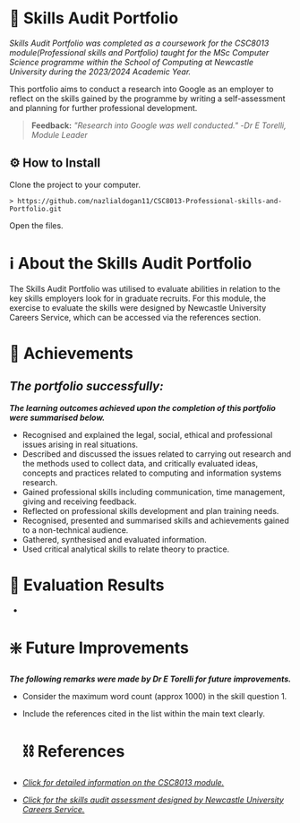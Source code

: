 # 📁 Skills Audit Portfolio

*Skills Audit Portfolio was completed as a coursework for the CSC8013 module(Professional skills and Portfolio) taught for the MSc Computer Science programme within the School of Computing at Newcastle University during the 2023/2024 Academic Year.*

This portfolio aims to conduct a research into Google as an employer to reflect on the skills gained by the programme by writing a self-assessment and planning for further professional development. 

>__Feedback:__
> _"Research into Google was well conducted."_
> -*Dr E Torelli, Module Leader*

## ⚙️ How to Install 

Clone the project to your computer.

```
> https://github.com/nazlialdogan11/CSC8013-Professional-skills-and-Portfolio.git
```

Open the files.

# ℹ About the Skills Audit Portfolio

The Skills Audit Portfolio was utilised to evaluate abilities in relation to the key skills employers look for in graduate recruits. For this module, the exercise to evaluate the skills were designed by Newcastle University Careers Service, which can be accessed via the references section.

# 🔖 Achievements

***The portfolio successfully:***
- 
  
***The learning outcomes achieved upon the completion of this portfolio were summarised below.***
- Recognised and explained the legal, social, ethical and professional issues arising in real situations.
- Described and discussed the issues related to carrying out research and the methods used to collect data, and critically evaluated ideas, concepts and practices related to computing and information systems research.
- Gained professional skills including communication, time management, giving and receiving feedback.
- Reflected on professional skills development and plan training needs.
- Recognised, presented and summarised skills and achievements gained to a non-technical audience.
- Gathered, synthesised and evaluated information.
- Used critical analytical skills to relate theory to practice.

# 📄 Evaluation Results
- 


# ❇️ Future Improvements

***The following remarks were made by Dr E Torelli for future improvements.***

- Consider the maximum word count (approx 1000) in the skill question 1.
- Include the references cited in the list within the main text clearly.

  # ⛓️ References

- [*Click for detailed information on the CSC8013 module.*](https://www.ncl.ac.uk/module-catalogue/module.php?code=CSC8013)
- [*Click for the skills audit assessment designed by Newcastle University Careers Service.*](https://www.ncl.ac.uk/media/wwwnclacuk/careersservice/files/skills-assessment.pdf)
  
